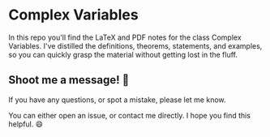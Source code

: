 # Complex Variables

In this repo you'll find the LaTeX and PDF notes for the class Complex Variables. I've distilled the definitions, theorems, statements, and examples, so you can quickly grasp the material without getting lost in the fluff.

## Shoot me a message! :speech_balloon:

If you have any questions, or spot a mistake, please let me know.

You can either open an issue, or contact me directly. I hope you find this helpful. :smile:
